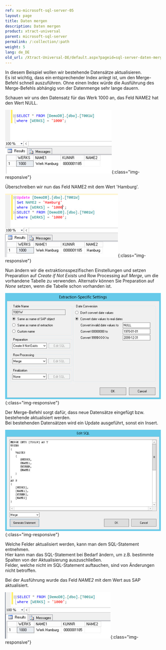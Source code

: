 ```yaml
---
ref: xu-microsoft-sql-server-05
layout: page
title: Daten mergen
description: Daten mergen
product: xtract-universal
parent: microsoft-sql-server
permalink: /:collection/:path
weight: 5
lang: de_DE
old_url: /Xtract-Universal-DE/default.aspx?pageid=sql-server-daten-mergen
---
```


In diesem Beispiel wollen wir bestehende Datensätze aktualisieren.<br>
Es ist wichtig, dass ein entsprechender Index anlegt ist, um den Merge-Befehl schnell auszuführen. Ohne einen Index würde die Ausführung des Merge-Befehls abhängig von der Datenmenge sehr lange dauern. 

Schauen wir uns den Datensatz für das Werk 1000 an, das Feld NAME2 hat den Wert NULL.

![MSSql-Select-Before-Merge](/img/content/MSSql-Select-Before-Merge.png){:class="img-responsive"}

Überschreiben wir nun das Feld NAME2 mit dem Wert 'Hamburg'.

![MSSql-Update-Merge-Example-Data](/img/content/MSSql-Update-Merge-Example-Data.png){:class="img-responsive"}

Nun ändern wir die extraktionsspezifischen Einstellungen und setzen Preparation auf *Create if Not Exists* und Row Processing auf *Merge*, um die vorhandene Tabelle zu verwenden. Alternativ können Sie Preparation auf *None* setzen, wenn die Tabelle schon vorhanden ist.

![MSSql-Extraction-Specific-Settings-Merge-T001w](/img/content/MSSql-Extraction-Specific-Settings-Merge-T001w.png){:class="img-responsive"}

Der Merge-Befehl sorgt dafür, dass neue Datensätze eingefügt bzw. bestehende aktualisiert werden.<br> 
Bei bestehenden Datensätzen wird ein Update ausgeführt, sonst ein Insert.

![MSSql-Custom-SQL-Merge](/img/content/MSSql-Custom-SQL-Merge.png){:class="img-responsive"}

Welche Felder aktualisiert werden, kann man dem SQL-Statement entnehmen. <br>
Hier kann man das SQL-Statement bei Bedarf ändern, um z.B. bestimmte Spalten von der Aktualisierung auszuschließen.<br>
Felder, welche nicht im SQL-Statement auftauchen, sind von Änderungen nicht betroffen.

Bei der Ausführung wurde das Feld *NAME2* mit dem Wert aus SAP aktualisiert.

![MSSql-Select-After-Merge](/img/content/MSSql-Select-After-Merge.png){:class="img-responsive"}

